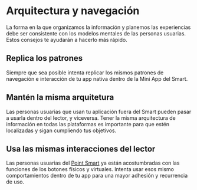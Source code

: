 # Arquitectura y navegación

La forma en la que organizamos la información y planemos las experiencias debe ser consistente con los modelos mentales de las personas usuarias. Estos consejos te ayudarán a hacerlo más rápido.

## Replica los patrones

Siempre que sea posible intenta replicar los mismos patrones de navegación e interacción de tu app nativa dentro de la Mini App del Smart.

## Mantén la misma arquitetura

Las personas usuarias que usan tu aplicación fuera del Smart pueden pasar a usarla dentro del lector, y viceversa. Tener la misma arquitectura de información en todas las plataformas es importante para que estén localizadas y sigan cumpliendo tus objetivos.

## Usa las mismas interacciones del lector

Las personas usuarias del [Point Smart](/developers/pt/docs/mp-point/integration-configuration/integrate-with-pdv/introduction) ya están acostumbradas con las funciones de los botones físicos y virtuales. Intenta usar esos mismo comportamientos dentro de tu app para una mayor adhesión y recurrencia de uso.